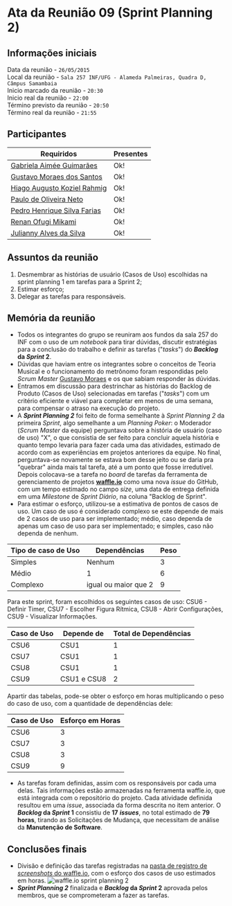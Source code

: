 Ata da Reunião 09 (Sprint Planning 2)
=====================================

Informações iniciais
--------------------
Data da reunião - `26/05/2015`  
Local da reunião - `Sala 257 INF/UFG - Alameda Palmeiras, Quadra D, Câmpus Samambaia`  
Inicio marcado da reunião - `20:30`  
Inicio real da reunião - `22:00`  
Término previsto da reunião - `20:50`  
Término real da reunião - `21:55`  

Participantes
-------------
Requiridos | Presentes
-----------|----------------
[Gabriela Aimée Guimarães](mailto:gabrielaimeeg@hotmail.com) | Ok!
[Gustavo Moraes dos Santos](mailto:gustavo_moraiss@hotmail.com) | Ok!
[Hiago Augusto Koziel Rahmig](mailto:hiagokoziel100@gmail.com) | Ok!
[Paulo de Oliveira Neto](mailto:pauloesgyn@gmail.com)| Ok!
[Pedro Henrique Silva Farias](mailto:pedrohenriquedrim@gmail.com)| Ok!
[Renan Ofugi Mikami](mailto:renangyn2010@hotmail.com) | Ok!
[Julianny Alves da Silva](mailto:julianny.alves@hotmail.com) | Ok!

Assuntos da reunião
-------------------
1. Desmembrar as histórias de usuário (Casos de Uso) escolhidas na sprint planning 1 em tarefas para a Sprint 2;
2. Estimar esforço;
3. Delegar as tarefas para responsáveis.

Memória da reunião
------------------
* Todos os integrantes do grupo se reuniram aos fundos da sala 257 do INF com o uso de um *notebook* para tirar dúvidas, discutir estratégias para a conclusão do trabalho e definir as tarefas ("*tasks*") do ***Backlog* da *Sprint* 2**.
* Dúvidas que haviam entre os integrantes sobre o conceitos de Teoria Musical e o funcionamento do metrônomo foram respondidas pelo *Scrum Master* [Gustavo Moraes]() e os que sabiam responder às dúvidas.
* Entramos em discussão para destrinchar as histórias do Backlog de Produto (Casos de Uso) selecionadas em tarefas ("*tasks*") com um critério eficiente e viável para completar em menos de uma semana, para compensar o atraso na execução do projeto.
* A ***Sprint Planning 2*** foi feito de forma semelhante à *Sprint Planning 2* da primeira *Sprint*, algo semelhante a um *Planning Poker*: o Moderador (*Scrum Master* da equipe) perguntava sobre a história de usuário (caso de uso) "X", o que consistia de ser feito para concluir aquela história e quanto tempo levaria para fazer cada uma das atividades, estimado de acordo com as experiências em projetos anteriores da equipe. No final, perguntava-se novamente se estava bom desse jeito ou se daria pra "quebrar" ainda mais tal tarefa, até a um ponto que fosse irredutível. Depois colocava-se a tarefa no *board* de tarefas da ferramenta de gerenciamento de projetos [**waffle.io**](https://waffle.io/) como uma nova *issue* do GitHub, com um tempo estimado no campo *size*, uma data de entrega definida em uma *Milestone* de *Sprint Diário*, na coluna "Backlog de Sprint".
* Para estimar o esforço, utilizou-se a estimativa de pontos de casos de uso. Um caso de uso é considerado complexo se este depende de mais de 2 casos de uso para ser implementado; médio, caso dependa de apenas um caso de uso para ser implementado; e simples, caso não dependa de nenhum.

| Tipo de caso de Uso | Dependências | Peso |
|---------------------|--------------|------|
| Simples | Nenhum | 3 |
| Médio | 1 | 6 |
| Complexo | igual ou maior que 2 | 9 |

Para este sprint, foram escolhidos os seguintes casos de uso:
CSU6 - Definir Timer, CSU7 - Escolher Figura Rítmica, CSU8 - Abrir Configurações, CSU9 - Visualizar Informações.

| Caso de Uso | Depende de | Total de Dependências |
|-------------|------------|-------|
| CSU6 | CSU1 | 1 |
| CSU7 | CSU1 | 1 |
| CSU8 | CSU1 | 1 |
| CSU9 | CSU1 e CSU8 | 2 |

Apartir das tabelas, pode-se obter o esforço em horas multiplicando o peso do caso de uso, com a quantidade de dependências dele:

Caso de Uso | Esforço em Horas |
------------|------------------|
| CSU6 | 3 |
| CSU7 | 3 |
| CSU8 | 3 |
| CSU9 | 9 |

* As tarefas foram definidas, assim com os responsáveis por cada uma delas. Tais informações estão armazenadas na ferramenta waffle.io, que está integrada com o repositório do projeto. Cada atividade definida resultou em uma *issue*, associada da forma descrita no item anterior. O ***Backlog* da *Sprint* 1** consistiu de **17** ***issues***, no total estimado de **79 horas**, tirando as Solicitações de Mudança, que necessitam de análise da **Manutenção de Software**.

Conclusões finais
-----------------
* Divisão e definição das tarefas registradas na [pasta de registro de *screenshots* do waffle.io](https://github.com/gabrielaimeeg/DroidMetronome/tree/master/Gerência/waffle.io), com o esforço dos casos de uso estimados em horas.
![waffle.io sprint planning 2](https://raw.githubusercontent.com/gabrielaimeeg/DroidMetronome/9167d6c786a9e466700671ba05d0961f67b9aa94/Ger%C3%AAncia/waffle.io/DroidMetronome_Quadro%20de%20Tarefas%20-%20waffle.io.png)
* ***Sprint Planning 2*** finalizada e ***Backlog* da *Sprint* 2** aprovada pelos membros, que se comprometeram a fazer as tarefas.

